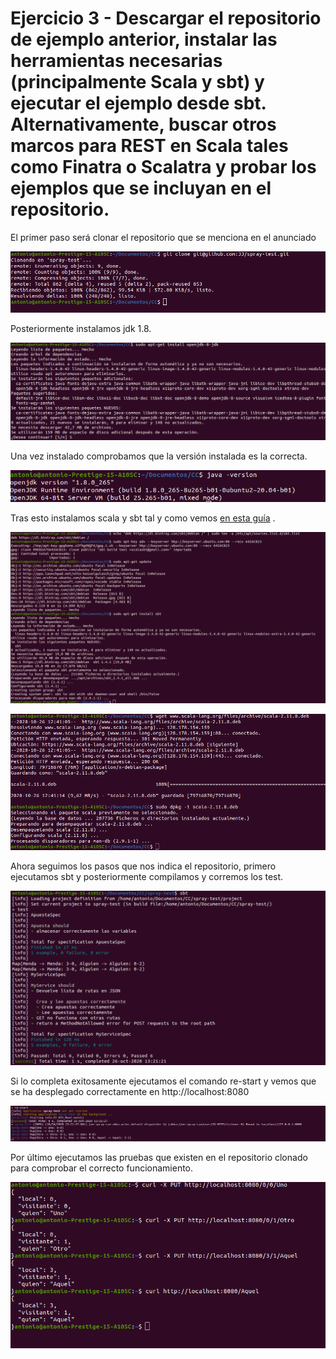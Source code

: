 # Ejercicio 3 - Descargar el repositorio de ejemplo anterior, instalar las herramientas necesarias (principalmente Scala y sbt) y ejecutar el ejemplo desde sbt. Alternativamente, buscar otros marcos para REST en Scala tales como Finatra o Scalatra y probar los ejemplos que se incluyan en el repositorio.

El primer paso será clonar el repositorio que se menciona en el anunciado

![](./images/clonerepo.png)

Posteriormente instalamos jdk 1.8.

![](./images/jdkinstall.png)

Una vez instalado comprobamos que la versión instalada es la correcta.

![](./images/javaversion.png)

Tras esto instalamos scala y sbt tal y como vemos [en esta guía](https://gist.github.com/nmfzone/2dc02fb73f30c47faf39005bd21d6331) .

![](./images/sbtinstall.png)

![](./images/scalainstall.png)

Ahora seguimos los pasos que nos indica el repositorio, primero ejecutamos sbt y posteriormente compilamos y corremos los test.

![](./images/sbttest.png)

Si lo completa exitosamente ejecutamos el comando re-start y vemos que se ha desplegado correctamente en http://localhost:8080

![](./images/sbtstart.png)

Por último ejecutamos las pruebas que existen en el repositorio clonado para comprobar el correcto funcionamiento.

![](./images/pruebasbt.png)
